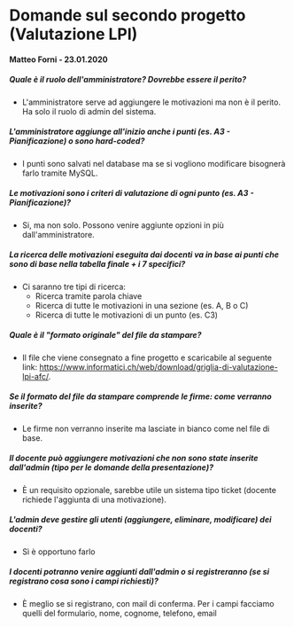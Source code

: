 # Domande sul secondo progetto (Valutazione LPI)
#### Matteo Forni - 23.01.2020
##### Quale è il ruolo dell'amministratore? Dovrebbe essere il perito?

* L'amministratore serve ad aggiungere le motivazioni ma non è il perito. Ha solo il ruolo di admin del sistema.

##### L'amministratore aggiunge all'inizio anche i punti (es. A3 - Pianificazione) o sono hard-coded?
* I punti sono salvati nel database ma se si vogliono modificare bisognerà farlo tramite MySQL.

##### Le motivazioni sono i criteri di valutazione di ogni punto (es. A3 - Pianificazione)?

* Si, ma non solo. Possono venire aggiunte opzioni in più dall'amministratore.

##### La ricerca delle motivazioni eseguita dai docenti va in base ai punti che sono di base nella tabella finale + i 7 specifici?

* Ci saranno tre tipi di ricerca:
    * Ricerca tramite parola chiave
    * Ricerca di tutte le motivazioni in una sezione (es. A, B o C)
    * Ricerca di tutte le motivazioni di un punto (es. C3)

##### Quale è il "formato originale" del file da stampare?

* Il file che viene consegnato a fine progetto e scaricabile al seguente link: https://www.informatici.ch/web/download/griglia-di-valutazione-lpi-afc/.

##### Se il formato del file da stampare comprende le firme: come verranno inserite?

* Le firme non verranno inserite ma lasciate in bianco come nel file di base.

##### Il docente può aggiungere motivazioni che non sono state inserite dall'admin (tipo per le domande della presentazione)?

* È un requisito opzionale, sarebbe utile un sistema tipo ticket (docente richiede l'aggiunta di una motivazione).

##### L'admin deve gestire gli utenti (aggiungere, eliminare, modificare) dei docenti?

* Sì è opportuno farlo

##### I docenti potranno venire aggiunti dall'admin o si registreranno (se si registrano cosa sono i campi richiesti)?

* È meglio se si registrano, con mail di conferma. Per i campi facciamo quelli del formulario, nome, cognome, telefono, email
